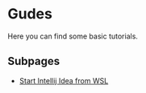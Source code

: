 # Gudes

Here you can find some basic tutorials.


## Subpages

* [Start Intellij Idea from WSL](/docs/wsl/run-intellij-from-wsl.md) 